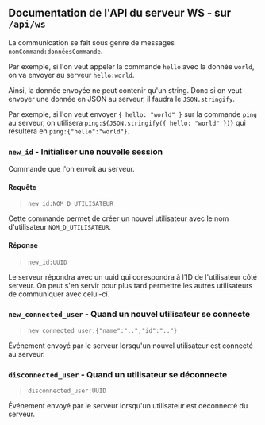 ## Documentation de l'API du serveur WS - sur `/api/ws`

La communication se fait sous genre de messages `nomCommand:donnéesCommande`.

Par exemple, si l'on veut appeler la commande `hello` avec la donnée `world`, on va envoyer au serveur `hello:world`.

Ainsi, la donnée envoyée ne peut contenir qu'un string.
Donc si on veut envoyer une donnée en JSON au serveur, il faudra
le `JSON.stringify`.

Par exemple, si l'on veut envoyer `{ hello: "world" }` sur la commande 
`ping` au serveur, on utilisera `ping:${JSON.stringify({ hello: "world" })}` qui résultera en `ping:{"hello":"world"}`.

### `new_id` - Initialiser une nouvelle session

Commande que l'on envoit au serveur.

#### Requête

> `new_id:NOM_D_UTILISATEUR`

Cette commande permet de créer un nouvel utilisateur avec le nom d'utilisateur `NOM_D_UTILISATEUR`.

#### Réponse

> `new_id:UUID`

Le serveur répondra avec un uuid qui corespondra à l'ID de l'utilisateur côté serveur.
On peut s'en servir pour plus tard permettre les autres utilisateurs de communiquer avec celui-ci.

### `new_connected_user` - Quand un nouvel utilisateur se connecte

> `new_connected_user:{"name":"..","id":".."}`

Événement envoyé par le serveur lorsqu'un nouvel utilisateur est connecté
au serveur.

### `disconnected_user` - Quand un utilisateur se déconnecte

> `disconnected_user:UUID`

Événement envoyé par le serveur lorsqu'un utilisateur est déconnecté du serveur.
